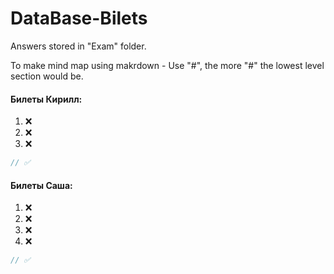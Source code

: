 # DataBase-Bilets

Answers stored in "Exam" folder.

To make mind map using makrdown - Use "#", the more "#" the lowest level section would be.

#### Билеты Кирилл:
1. ❌
2. ❌
3. ❌
```c
// ✅
```

#### Билеты Саша:
1. ❌
2. ❌
3. ❌
4. ❌
```c
// ✅
```
